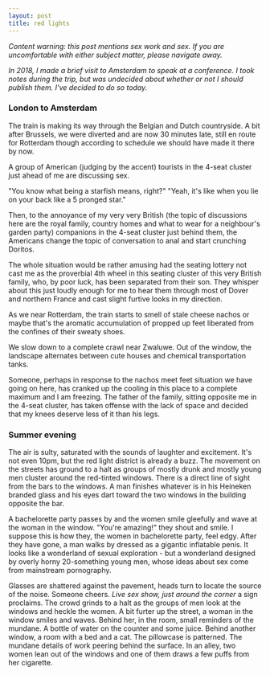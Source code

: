 ```yaml
---
layout: post
title: red lights 
---
```


_Content warning: this post mentions sex work and sex. If you are uncomfortable with either subject matter, 
please navigate away._


_In 2018, I made a brief visit to Amsterdam to speak at a conference. I took notes during the trip,
but was undecided about whether or not I should publish them. I've decided to do so today._

### London to Amsterdam
The train is making its way through the Belgian and Dutch countryside. A bit after Brussels, we were
diverted and are now 30 minutes late, still en route for Rotterdam though according to schedule we 
should have made it there by now. 

A group of American (judging by the accent) tourists in the 4-seat cluster just ahead of me
are discussing sex. 

"You know what being a starfish means, right?"
"Yeah, it's like when you lie on your back like a 5 pronged star."

Then, to the annoyance of my very very British (the topic of discussions here are the royal family,
country homes and what to wear for a neighbour's garden party) companions in the 4-seat cluster just behind them,
the Americans change the topic of conversation to anal and start crunching Doritos. 

The whole situation would be rather amusing had the seating lottery not cast me as the proverbial
4th wheel in this seating cluster of this very British family, who, by poor luck, has been separated
from their son. They whisper about this just loudly enough
for me to hear them through most of Dover and northern France and cast slight
furtive looks in my direction.

As we near Rotterdam, the train starts to smell of stale cheese nachos or maybe that's the aromatic
accumulation of propped up feet liberated from the confines of their sweaty shoes. 

We slow down to a complete crawl near Zwaluwe. Out of the window, the landscape alternates between cute houses
and chemical transportation tanks. 

Someone, perhaps in response to the nachos meet feet situation we have going on here, has cranked up the cooling 
in this place to a complete maximum and I am freezing. The father of the family, sitting opposite me in the 4-seat
cluster, has taken offense with the lack of space and decided that my knees deserve less of it than his legs. 

### Summer evening

The air is sulty, saturated with the sounds of laughter and excitement. 
It's not even 10pm, but the red light district is already a buzz. The movement on the streets has ground to a halt
as groups of mostly drunk and mostly young men cluster around the red-tinted windows. There is a direct line of
sight from the bars to the windows. A man finishes whatever is in his Heineken branded glass and his eyes dart 
toward the two windows in the building opposite the bar. 

A bachelorette party passes by and the women smile gleefully and wave at the woman in the window.
"You're amazing!" they shout and smile. I suppose this is how they, the women in bachelorette party, feel edgy.
After they have gone, a man walks by dressed as a gigantic inflatable penis. 
It looks like a wonderland of sexual exploration - but a wonderland designed by overly horny 20-something young men, whose ideas about sex come from mainstream pornography. 

Glasses are shattered against the pavement, heads turn to locate the source of the noise. Someone cheers.
_Live sex show, just around the corner_ a sign proclaims. 
The crowd grinds to a halt as the groups of men look at the windows and heckle the women. 
A bit furter up the street, a woman in the window smiles and waves. Behind her, in the room, small reminders of the mundane. A bottle of water on the counter and some juice. Behind another window, a room with a bed and a cat. The pillowcase is patterned.
The mundane details of work peering behind the surface. 
In an alley, two women lean out of the windows and one of them draws a few puffs from her cigarette. 

 

